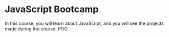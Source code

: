 # JavaScript Bootcamp
In this course, you will learn about JavaScript, and you will see the projects made during the course. POG. 